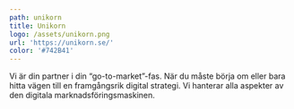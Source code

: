 ```yaml
---
path: unikorn
title: Unikorn
logo: /assets/unikorn.png
url: 'https://unikorn.se/'
color: '#742B41'
---
```

Vi är din partner i din “go-to-market”-fas. När du måste börja om eller bara hitta vägen till en framgångsrik digital strategi. Vi hanterar alla aspekter av den digitala marknadsföringsmaskinen.
